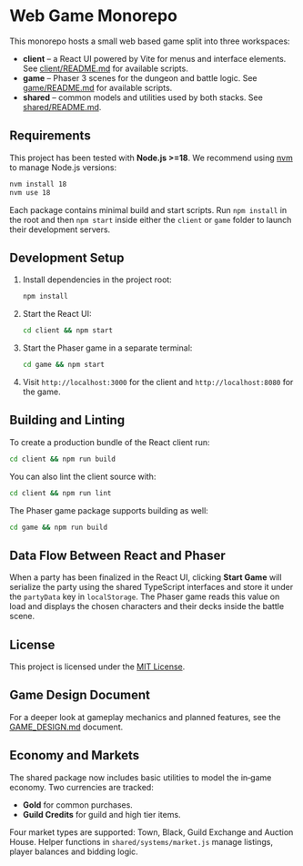 # Web Game Monorepo

This monorepo hosts a small web based game split into three workspaces:

- **client** – a React UI powered by Vite for menus and interface elements.
  See [client/README.md](client/README.md) for available scripts.
- **game** – Phaser 3 scenes for the dungeon and battle logic.
  See [game/README.md](game/README.md) for available scripts.
- **shared** – common models and utilities used by both stacks.
  See [shared/README.md](shared/README.md).

## Requirements

This project has been tested with **Node.js >=18**. We recommend using
[nvm](https://github.com/nvm-sh/nvm) to manage Node.js versions:

```bash
nvm install 18
nvm use 18
```

Each package contains minimal build and start scripts. Run `npm install` in the
root and then `npm start` inside either the `client` or `game` folder to launch
their development servers.

## Development Setup

1. Install dependencies in the project root:
   ```bash
   npm install
   ```
2. Start the React UI:
   ```bash
   cd client && npm start
   ```
3. Start the Phaser game in a separate terminal:
   ```bash
   cd game && npm start
   ```
4. Visit `http://localhost:3000` for the client and `http://localhost:8080` for the game.

## Building and Linting

To create a production bundle of the React client run:

```bash
cd client && npm run build
```

You can also lint the client source with:

```bash
cd client && npm run lint
```

The Phaser game package supports building as well:

```bash
cd game && npm run build
```


## Data Flow Between React and Phaser

When a party has been finalized in the React UI, clicking **Start Game** will
serialize the party using the shared TypeScript interfaces and store it under the
`partyData` key in `localStorage`. The Phaser game reads this value on load and
displays the chosen characters and their decks inside the battle scene.


## License

This project is licensed under the [MIT License](LICENSE).

## Game Design Document

For a deeper look at gameplay mechanics and planned features, see the
[GAME_DESIGN.md](GAME_DESIGN.md) document.

## Economy and Markets

The shared package now includes basic utilities to model the in‑game economy.
Two currencies are tracked:

- **Gold** for common purchases.
- **Guild Credits** for guild and high tier items.

Four market types are supported: Town, Black, Guild Exchange and Auction House.
Helper functions in `shared/systems/market.js` manage listings, player balances
and bidding logic.
